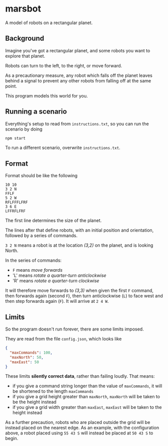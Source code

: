 # marsbot

A model of robots on a rectangular planet.

## Background

Imagine you've got a rectangular planet, and some robots you want to explore that planet.

Robots can turn to the left, to the right, or move forward.

As a precautionary measure, any robot which falls off the planet leaves behind a signal to prevent any other robots from falling off at the same point.

This program models this world for you.

## Running a scenario

Everything's setup to read from `instructions.txt`, so you can run the scenario by doing

```bash
npm start
```

To run a different scenario, overwrite `instructions.txt`.

## Format

Format should be like the following

```
10 10
3 2 N
FFLF
5 2 W
RFLFFFLFRF
3 6 E
LFFRFLFRF
```

The first line determines the size of the planet.

The lines after that define robots, with an initial position and orientation, followed by a series of commands.

`3 2 N` means a robot is at the location _(3,2)_ on the planet, and is looking North.

In the series of commands:

* `F` means _move forwards_
* 'L' means _rotate a quarter-turn anticlockwise_
* 'R' means _rotate a quarter-turn clockwise_

It will therefore move forwards to _(3,3)_ when given the first `F` command,
then forwards again (second `F`),
then turn anticlockwise (`L`) to face west and then step forwards again (`F`).
It will arrive at `2 4 W`.

## Limits

So the program doesn't run forever, there are some limits imposed.

They are read from the file `config.json`, which looks like

```json
{
  "maxCommands": 100,
  "maxNorth": 50,
  "maxEast": 50
}
```

These limits **silently correct data**, rather than failing loudly.
That means:

* if you give a command string longer than the value of `maxCommands`, it will be shortened to the length `maxCommands`
* if you give a grid height greater than `maxNorth`, `maxNorth` will be taken to be the height instead
* if you give a grid width greater than `maxEast`, `maxEast` will be taken to the height instead

As a further precaution, robots who are placed outside the grid will be instead placed on the nearest edge.
As an example, with the configuration above, a robot placed using `55 43 S` will instead be placed at `50 43 S` to begin.

